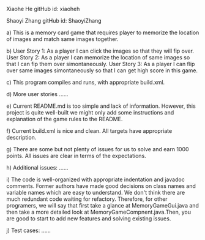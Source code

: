 Xiaohe He 		 gitHub id: xiaoheh

Shaoyi Zhang     gitHub id: ShaoyiZhang

a) This is a memory card game that requires player to memorize the location of images and match same images together.

b) User Story 1: As a player I can click the images so that they will fip over.
User Story 2: As a player I can memorize the location of same images so that I can fip them over simontaneously.
User Story 3: As a player I can flip over same images simontaneously so that I can get high score in this game.

c) This program compiles and runs, with appropriate build.xml.

d) More user stories ......

e) Current README.md is too simple and lack of information. However, this project is quite well-built we might only add some instructions and explanation of the game rules to the README.

f) Current build.xml is nice and clean. All targets have appropriate description.

g) There are some but not plenty of issues for us to solve and earn 1000 points. All issues are clear in terms of the expectations.

h) Additional issues: ......

i) The code is well-organized with appropriate indentation and javadoc comments. Former authors have made good decisions on class names and variable names which are easy to understand. We don't think there are much redundant code waiting for refactory. Therefore, for other programers, we will say that first take a glance at MemoryGameGui.java and then take a more detailed look at MemoryGameCompnent.java.Then, you are good to start to add new features and solving existing issues.

j) Test cases: ......